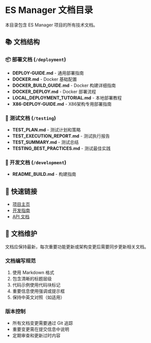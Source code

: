 # ES Manager 文档目录

本目录包含 ES Manager 项目的所有技术文档。

## 📚 文档结构

### 📦 部署文档 (`/deployment`)
- **DEPLOY-GUIDE.md** - 通用部署指南
- **DOCKER.md** - Docker 基础配置
- **DOCKER_BUILD_GUIDE.md** - Docker 构建详细指南
- **DOCKER_DEPLOY.md** - Docker 部署流程
- **LOCAL_DEPLOYMENT_TUTORIAL.md** - 本地部署教程
- **X86-DEPLOY-GUIDE.md** - X86架构专用部署指南

### 🧪 测试文档 (`/testing`)
- **TEST_PLAN.md** - 测试计划和策略
- **TEST_EXECUTION_REPORT.md** - 测试执行报告
- **TEST_SUMMARY.md** - 测试总结
- **TESTING_BEST_PRACTICES.md** - 测试最佳实践

### 🔧 开发文档 (`/development`)
- **README_BUILD.md** - 构建指南

## 🚀 快速链接

- [项目主页](../README.md)
- [开发指南](../CLAUDE.md)
- [API 文档](../server/README.md)

## 📖 文档维护

文档应保持最新，每次重要功能更新或架构变更后需要同步更新相关文档。

### 文档编写规范
1. 使用 Markdown 格式
2. 包含清晰的标题层级
3. 代码示例使用代码块标记
4. 重要信息使用强调或提示框
5. 保持中英文对照（如适用）

### 版本控制
- 所有文档变更需要通过 Git 追踪
- 重要变更需在提交信息中说明
- 定期审查和更新过时内容
